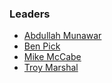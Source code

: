 ### Leaders

* [Abdullah Munawar](mailto:abdullah.munawar@owasp.org)
* [Ben Pick](mailto:ben.pick@owasp.org)
* [Mike McCabe](mailto:michael.mccabe@owasp.org)
* [Troy Marshal](mailto:troy.marshall@owasp.org )
  
